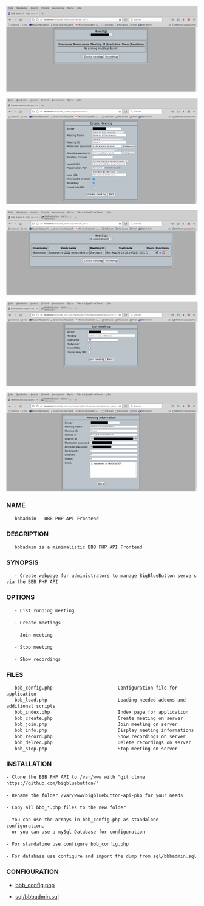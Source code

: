 ![Home page](res/bbb_index.png)

![Create meeting](res/bbb_create.png)

![List meetings](res/bbb_meetings.png)

![Join meeting](res/bbb_join.png)

![Meeting info](res/bbb_info.png)

### NAME

       bbbadmin - BBB PHP API Frontend

### DESCRIPTION

       bbbadmin is a minimalistic BBB PHP API Frontend


### SYNOPSIS

       - Create webpage for administrators to manage BigBlueButton servers via the BBB PHP API

### OPTIONS

       - List running meeting

       - Create meetings

       - Join meeting

       - Stop meeting

       - Show recordings

### FILES

       bbb_config.php                        Configuration file for application
       bbb_load.php                          Loading needed addons and additional scripts
       bbb_index.php                         Index page for application
       bbb_create.php                        Create meeting on server
       bbb_join.php                          Join meeting on server
       bbb_info.php                          Display meeting informations
       bbb_record.php                        Show recordings on server
       bbb_delrec.php                        Delete recordings on server
       bbb_stop.php                          Stop meeting on server

### INSTALLATION

    - Clone the BBB PHP API to /var/www with "git clone https://github.com/bigbluebutton/"

    - Rename the folder /var/www/bigbluebutton-api-php for your needs

    - Copy all bbb_*.php files to the new folder

    - You can use the arrays in bbb_config.php as standalone configuration,
      or you can use a mySql-Database for configuration

    - For standalone use configure bbb_config.php

    - For database use configure and import the dump from sql/bbbadmin.sql

### CONFIGURATION

- [bbb_config.php](bbb_config.php)

- [sql/bbbadmin.sql](sql/bbbadmin.sql)

